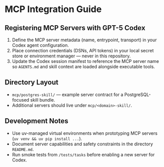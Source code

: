 # MCP Integration Guide

## Registering MCP Servers with GPT-5 Codex
1. Define the MCP server metadata (name, entrypoint, transport) in your Codex agent configuration.
2. Place connection credentials (DSNs, API tokens) in your local secret store or environment manager — never in this repository.
3. Update the Codex session manifest to reference the MCP server name so `AGENTS.md` and skill context are loaded alongside executable tools.

## Directory Layout
- `mcp/postgres-skill/` — example server contract for a PostgreSQL-focused skill bundle.
- Additional servers should live under `mcp/<domain>-skill/`.

## Development Notes
- Use uv-managed virtual environments when prototyping MCP servers (`uv venv && uv pip install ...`).
- Document server capabilities and safety constraints in the directory `README.md`.
- Run smoke tests from `/tests/tasks` before enabling a new server for Codex.
